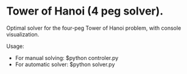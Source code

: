 # Tower of Hanoi (4 peg solver).
Optimal solver for the four-peg Tower of Hanoi problem, with console visualization.

Usage:
* For manual solving: $python controler.py
* For automatic solver: $python solver.py
